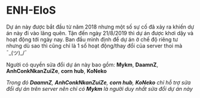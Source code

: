 # ENH-EIoS

Dự án này được bắt đầu từ năm 2018 nhưng một số sự cố đã xảy ra khiến dự án này đi vào lãng quên. Tận đến ngày 21/8/2019 thì dự án được khơi dậy và hoạt động tới ngày nay.
Ban đầu mình định để dự án ở chế độ riêng tư nhưng dù sao thì cũng chỉ là 1 số hoạt động/thay đổi của server thoi mà ¯\_(ツ)_/¯

Người có quyền sửa đổi dự án này bao gồm: **Mykm**, **DaamnZ**, **AnhConkNkanZuiZe**, **corn hub**, **KoNeko**

*Trong đó **DaamnZ**, **AnhConkNkanZuiZe**, **corn hub**, **KoNeko** chỉ hỗ trợ sửa đổi dự án trên server nên chỉ có **Mykm** là người duy nhất sửa đổi dự án này*
